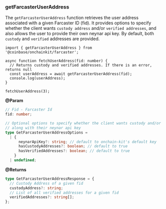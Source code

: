 ### getFarcasterUserAddress

The `getFarcasterUserAddress` function retrieves the user address associated with a given Farcaster ID (fid). It provides options to specify whether the client wants `custody address` and/or `verified addresses`, and also allows the user to provide their own neynar api key. By default, both `custody` and `verified` addresses are provided.

```tsx
import { getFarcasterUserAddress } from '@coinbase/onchainkit/farcaster';

async function fetchUserAddress(fid: number) {
  // Returns custody and verified addresses. If there is an error, returns null
  const userAddress = await getFarcasterUserAddress(fid);
  console.log(userAddress);
}

fetchUserAddress(3);
```

**@Param**

```ts
// Fid - Farcaster Id
fid: number;

// Optional options to specify whether the client wants custody and/or verified addresses
// along with their neynar api key
type GetFarcasterUserAddressOptions =
  | {
      neynarApiKey?: string; // default to onchain-kit's default key
      hasCustodyAddresses?: boolean; // default to true
      hasVerifiedAddresses?: boolean; // default to true
    }
  | undefined;
```

**@Returns**

```ts
type GetFarcasterUserAddressResponse = {
  // Custody Address of a given fid
  custodyAddress?: string;
  // List of all verified addresses for a given fid
  verifiedAddresses?: string[];
};
```
